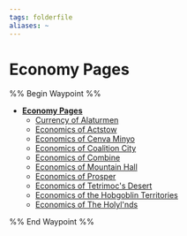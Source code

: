 ```yaml
---
tags: folderfile
aliases: ~
---
```


# Economy Pages

%% Begin Waypoint %%

* **[Economy Pages](Economy%20Pages.md)**
  * [Currency of Alaturmen](Currency%20of%20Alaturmen.md)
  * [Economics of Actstow](Economics%20of%20Actstow.md)
  * [Economics of Cenva Minyo](Economics%20of%20Cenva%20Minyo.md)
  * [Economics of Coalition City](Economics%20of%20Coalition%20City.md)
  * [Economics of Combine](Economics%20of%20Combine.md)
  * [Economics of Mountain Hall](Economics%20of%20Mountain%20Hall.md)
  * [Economics of Prosper](Economics%20of%20Prosper.md)
  * [Economics of Tetrimoc's Desert](Economics%20of%20Tetrimoc's%20Desert.md)
  * [Economics of the Hobgoblin Territories](Economics%20of%20the%20Hobgoblin%20Territories.md)
  * [Economics of The Holyl'nds](Economics%20of%20The%20Holyl'nds.md)

%% End Waypoint %%
